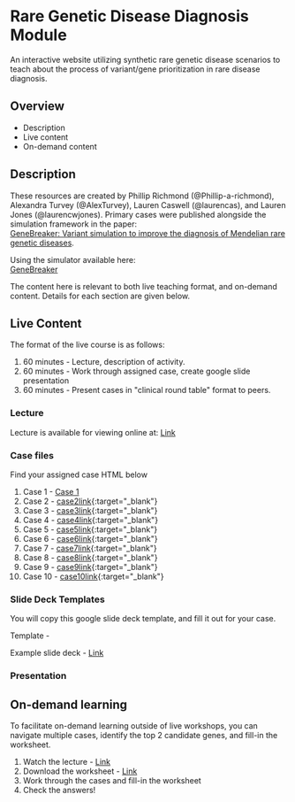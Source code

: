 # Rare Genetic Disease Diagnosis Module
An interactive website utilizing synthetic rare genetic disease scenarios to teach about the process of variant/gene prioritization in rare disease diagnosis. 

## Overview
- Description
- Live content
- On-demand content

## Description
These resources are created by Phillip Richmond (@Phillip-a-richmond), Alexandra Turvey (@AlexTurvey), Lauren Caswell (@laurencas), and Lauren Jones (@laurencwjones). Primary cases were published alongside the simulation framework in the paper:  
[GeneBreaker: Variant simulation to improve the diagnosis of Mendelian rare genetic diseases](https://onlinelibrary.wiley.com/doi/full/10.1002/humu.24163). 

Using the simulator available here:  
[GeneBreaker](http://genebreaker.cmmt.ubc.ca)

The content here is relevant to both live teaching format, and on-demand content. Details for each section are given below.

## Live Content
The format of the live course is as follows:
1. 60 minutes - Lecture, description of activity. 
2. 60 minutes - Work through assigned case, create google slide presentation
3. 60 minutes - Present cases in "clinical round table" format to peers.

### Lecture
Lecture is available for viewing online at: 
[Link](https://www.youtube.com/watch?v=dQw4w9WgXcQ)

### Case files
Find your assigned case HTML below
1. Case 1 - <a href="https://raw.githubusercontent.com/Phillip-a-richmond/RGDModule/main/Case1_exomiser.html" target="_top">Case 1</a>
2. Case 2 - [case2link](https://raw.githubusercontent.com/Phillip-a-richmond/RGDModule/main/Case2_exomiser.html){:target="_blank"}
3. Case 3 - [case3link](https://raw.githubusercontent.com/Phillip-a-richmond/RGDModule/main/Case3_exomiser.html){:target="_blank"}
4. Case 4 - [case4link](https://raw.githubusercontent.com/Phillip-a-richmond/RGDModule/main/Case4_exomiser.html){:target="_blank"}
5. Case 5 - [case5link](https://raw.githubusercontent.com/Phillip-a-richmond/RGDModule/main/Case5_exomiser.html){:target="_blank"}
6. Case 6 - [case6link](https://raw.githubusercontent.com/Phillip-a-richmond/RGDModule/main/Case6_exomiser.html){:target="_blank"}
7. Case 7 - [case7link](https://raw.githubusercontent.com/Phillip-a-richmond/RGDModule/main/Case7_exomiser.html){:target="_blank"}
8. Case 8 - [case8link](https://raw.githubusercontent.com/Phillip-a-richmond/RGDModule/main/Case8_exomiser.html){:target="_blank"}
9. Case 9 - [case9link](https://raw.githubusercontent.com/Phillip-a-richmond/RGDModule/main/Case9_exomiser.html){:target="_blank"}
10. Case 10 - [case10link](https://raw.githubusercontent.com/Phillip-a-richmond/RGDModule/main/Case10_exomiser.html){:target="_blank"}

### Slide Deck Templates
You will copy this google slide deck template, and fill it out for your case. 

Template - 

Example slide deck - [Link](https://docs.google.com/presentation/d/1Xco28K2Eh39erHxGc9ZbriZvjfz2MCKHqdv6KlmC1Bc/edit#slide=id.p)

### Presentation





## On-demand learning
To facilitate on-demand learning outside of live workshops, you can navigate multiple cases, identify the top 2 candidate genes, and fill-in the worksheet.

1. Watch the lecture - [Link](https://www.youtube.com/watch?v=dQw4w9WgXcQ)
2. Download the worksheet - [Link]()
3. Work through the cases and fill-in the worksheet
4. Check the answers!


















